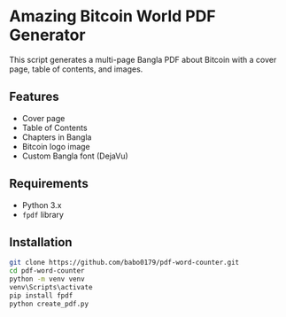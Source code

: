 # Amazing Bitcoin World PDF Generator

This script generates a multi-page Bangla PDF about Bitcoin with a cover page, table of contents, and images.

## Features

- Cover page
- Table of Contents
- Chapters in Bangla
- Bitcoin logo image
- Custom Bangla font (DejaVu)

## Requirements

- Python 3.x
- `fpdf` library

## Installation

```bash
git clone https://github.com/babo0179/pdf-word-counter.git
cd pdf-word-counter
python -m venv venv
venv\Scripts\activate
pip install fpdf
python create_pdf.py
